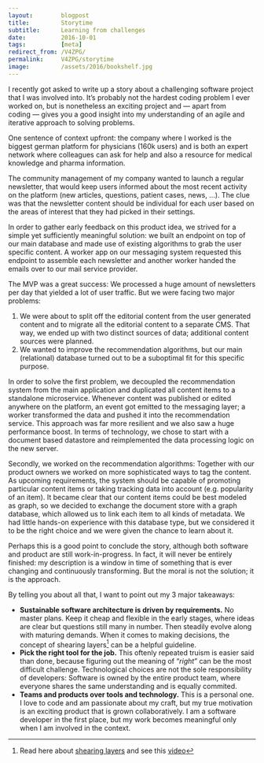 ```yaml
---
layout:        blogpost
title:         Storytime
subtitle:      Learning from challenges
date:          2016-10-01
tags:          [meta]
redirect_from: /V4ZPG/
permalink:     V4ZPG/storytime
image:         /assets/2016/bookshelf.jpg
---
```


I recently got asked to write up a story about a challenging software project that I was involved into. It’s probably not the hardest coding problem I ever worked on, but is nonetheless an exciting project and — apart from coding — gives you a good insight into my understanding of an agile and iterative approach to solving problems.

One sentence of context upfront: the company where I worked is the biggest german platform for physicians (160k users) and is both an expert network where colleagues can ask for help and also a resource for medical knowledge and pharma information.

The community management of my company wanted to launch a regular newsletter, that would keep users informed about the most recent activity on the platform (new articles, questions, patient cases, news, …). The clue was that the newsletter content should be individual for each user based on the areas of interest that they had picked in their settings.

In order to gather early feedback on this product idea, we strived for a simple yet sufficiently meaningful solution: we built an endpoint on top of our main database and made use of existing algorithms to grab the user specific content. A worker app on our messaging system  requested this endpoint to assemble each newsletter and another worker handed the emails over to our mail service provider.

The MVP was a great success: We processed a huge amount of newsletters per day that yielded a lot of user traffic. But we were facing two major problems:

1. We were about to split off the editorial content from the user generated content and to migrate all the editorial content to a separate CMS. That way, we ended up with two distinct sources of data; additional content sources were planned.
2. We wanted to improve the recommendation algorithms, but our main (relational) database turned out to be a suboptimal fit for this specific purpose.

In order to solve the first problem, we decoupled the recommendation system from the main application and duplicated all content items to a standalone microservice. Whenever content was published or edited anywhere on the platform, an event got emitted to the messaging layer; a worker transformed the data and pushed it into the recommendation service. This approach was far more resilient and we also saw a huge performance boost. In terms of technology, we chose to start with a document based datastore and reimplemented the data processing logic on the new server.

Secondly, we worked on the recommendation algorithms: Together with our product owners we worked on more sophisticated ways to tag the content. As upcoming requirements, the system should be capable of promoting particular content items or taking tracking data into account (e.g. popularity of an item). It became clear that our content items could be best modeled as graph, so we decided to exchange the document store with a graph database, which allowed us to link each item to all kinds of metadata. We had little hands-on experience with this database type, but we considered it to be the right choice and we were given the chance to learn about it.

Perhaps this is a good point to conclude the story, although both software and product are still work-in-progress. In fact, it will never be entirely finished: my description is a window in time of something that is ever changing and continuously transforming. But the moral is not the solution; it is the approach.

By telling you about all that, I want to point out my 3 major takeaways:

- **Sustainable software architecture is driven by requirements.** No master plans. Keep it cheap and flexible in the early stages, where ideas are clear but questions still many in number. Then steadily evolve along with maturing demands. When it comes to making decisions, the concept of shearing layers[^1] can be a helpful guideline.
- **Pick the right tool for the job.** This oftenly repeated truism is easier said than done, because figuring out the meaning of “*right*” can be the most difficult challenge. Technological choices are not the sole responsibility of developers: Software is owned by the entire product team, where everyone shares the same understanding and is equally commited.
- **Teams and products over tools and technology.** This is a personal one. I love to code and am passionate about my craft, but my true motivation is an exciting product that is grown collaboratively. I am a software developer in the first place, but my work becomes meaningful only when I am involved in the context.


[^1]: Read here about [shearing layers](https://en.wikipedia.org/wiki/Shearing_layers) and see this [video](https://www.youtube.com/watch?v=HTSbtM12IZw)

